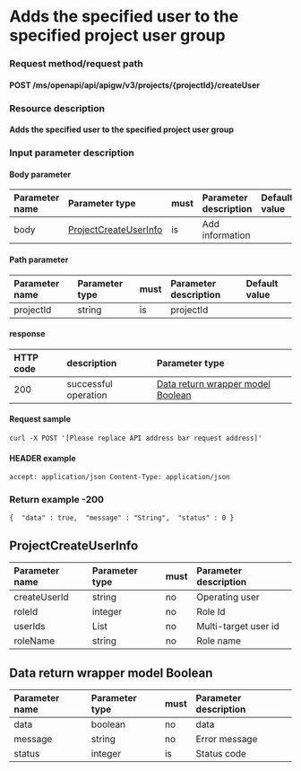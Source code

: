 # Adds the specified user to the specified project user group

### Request method/request path

#### POST /ms/openapi/api/apigw/v3/projects/{projectId}/createUser

### Resource description

#### Adds the specified user to the specified project user group

### Input parameter description

#### Body parameter

| Parameter name | Parameter type                                               | must | Parameter description | Default value |
| :------------- | :----------------------------------------------------------- | :--- | :-------------------- | :------------ |
| body           | [ProjectCreateUserInfo](add-the-specified-user-to-the-specified-project-user-group.md) | is   | Add information       |               |

#### Path parameter

| Parameter name | Parameter type | must | Parameter description | Default value |
| :------------- | :------------- | :--- | :-------------------- | :------------ |
| projectId      | string         | is   | projectId             |               |

#### response

| HTTP code | description          | Parameter type                                               |
| :-------- | :------------------- | :----------------------------------------------------------- |
| 200       | successful operation | [Data return wrapper model Boolean](add-the-specified-user-to-the-specified-project-user-group.md) |

#### Request sample

```
curl -X POST '[Please replace API address bar request address]' 
```

#### HEADER example

```
accept: application/json Content-Type: application/json 
```

### Return example -200

```
{  "data" : true,  "message" : "String",  "status" : 0 } 
```

## ProjectCreateUserInfo

| Parameter name | Parameter type | must | Parameter description |
| :------------- | :------------- | :--- | :-------------------- |
| createUserId   | string         | no   | Operating user        |
| roleId         | integer        | no   | Role Id               |
| userIds        | List           | no   | Multi-target user id  |
| roleName       | string         | no   | Role name             |

## Data return wrapper model Boolean

| Parameter name | Parameter type | must | Parameter description |
| :------------- | :------------- | :--- | :-------------------- |
| data           | boolean        | no   | data                  |
| message        | string         | no   | Error message         |
| status         | integer        | is   | Status code           |
